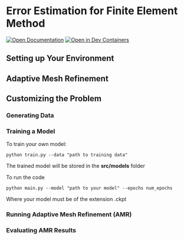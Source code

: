 # Error Estimation for Finite Element Method

[![Open Documentation](https://img.shields.io/static/v1?label=Documentation&message=Read&color=brightgreen&logo=readthedocs)](https://michellechaochen.github.io/error-estimate-for-fem/)
[![Open in Dev Containers](https://img.shields.io/static/v1?label=Dev%20Containers&message=Open&color=blue&logo=visualstudiocode)](https://vscode.dev/redirect?url=vscode://ms-vscode-remote.remote-containers/cloneInVolume?url=https://github.com/MichelleChaoChen/error-estimate-for-fem)


## Setting up Your Environment 


## Adaptive Mesh Refinement



## Customizing the Problem 


### Generating Data


### Training a Model 
To train your own model:
```
python train.py --data "path to training data"
```
The trained model will be stored in the **src/models** folder

To run the code 
```
python main.py --model "path to your model" --epochs num_epochs
```
Where your model must be of the extension .ckpt

### Running Adaptive Mesh Refinement (AMR)


### Evaluating AMR Results
